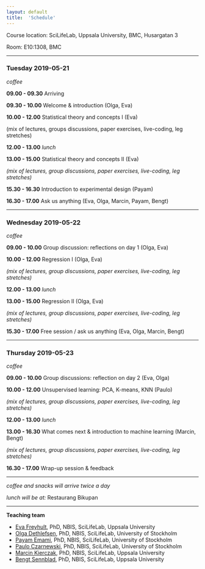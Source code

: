```yaml
---
layout: default
title:  'Schedule'
---
```


Course location: SciLifeLab, Uppsala University, BMC, Husargatan 3

Room: E10:1308, BMC

----

### Tuesday 2019-05-21
*coffee*

**09.00 - 09.30** Arriving

**09.30 - 10.00** Welcome & introduction (Olga, Eva)

**10.00 - 12.00** Statistical theory and concepts I (Eva)

(mix of lectures, groups discussions, paper exercises, live-coding, leg stretches)

**12.00 - 13.00** *lunch*

**13.00 - 15.00** Statistical theory and concepts II (Eva)

  *(mix of lectures, group discussions, paper exercises, live-coding, leg stretches)*

**15.30 - 16.30** Introduction to experimental design (Payam)

**16.30 - 17.00** Ask us anything (Eva, Olga, Marcin, Payam, Bengt)

----

### Wednesday 2019-05-22
*coffee*

**09.00 - 10.00** Group discussion: reflections on day 1 (Olga, Eva)

**10.00 - 12.00** Regression I (Olga, Eva)

  *(mix of lectures, group discussions, paper exercises, live-coding, leg stretches)*

**12.00 - 13.00** *lunch*

**13.00 - 15.00** Regression II (Olga, Eva)

  *(mix of lectures, group discussions, paper exercises, live-coding, leg stretches)*

**15.30 - 17.00** Free session / ask us anything (Eva, Olga, Marcin, Bengt)

----

### Thursday 2019-05-23
*coffee*

**09.00 - 10.00** Group discussions: reflection on day 2 (Eva, Olga)

**10.00 - 12.00** Unsupervised learning: PCA, K-means, KNN (Paulo)

*(mix of lectures, group discussions, paper exercises, live-coding, leg stretches)*

**12.00 - 13.00** *lunch*

**13.00 - 16.30** What comes next & introduction to machine learning (Marcin, Bengt)

*(mix of lectures, group discussions, paper exercises, live-coding, leg stretches)*

**16.30 - 17.00** Wrap-up session & feedback

----


_coffee and snacks will arrive twice a day_

_lunch will be at:_ Restaurang Bikupan

____
**Teaching team**
- [Eva Freyhult][eva], PhD, NBIS, SciLifeLab, Uppsala University
- [Olga Dethlefsen][olga], PhD, NBIS, SciLifeLab, University of Stockholm
- [Payam Emami][payam], PhD, NBIS, SciLifeLab, University of Stockholm
- [Paulo Czarnewski][paulo], PhD, NBIS, SciLifeLab, University of Stockholm
- [Marcin Kierczak][marcin], PhD, NBIS, SciLifeLab, Uppsala University
- [Bengt Sennblad][bengt], PhD, NBIS, SciLifeLab, Uppsala University

[eva]: https://nbis.se/about/staff/eva-freyhult/
[olga]: https://nbis.se/about/staff/olga-dethlefsen/
[payam]: https://nbis.se/about/staff/payam-emami/
[paulo]: https://nbis.se/about/staff/paulo-czarnewski/
[marcin]: https://nbis.se/about/staff/marcin-kierczak/
[bengt]: https://nbis.se/about/staff/bengt-sennblad/
